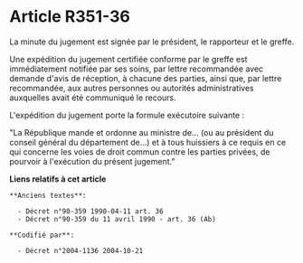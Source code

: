 # Article R351-36

La minute du jugement est signée par le président, le rapporteur et le greffe.

Une expédition du jugement certifiée conforme par le greffe est immédiatement notifiée par ses soins, par lettre recommandée
avec demande d'avis de réception, à chacune des parties, ainsi que, par lettre recommandée, aux autres personnes ou autorités
administratives auxquelles avait été communiqué le recours.

L'expédition du jugement porte la formule exécutoire suivante :

"La République mande et ordonne au ministre de... (ou au président du conseil général du département de...) et à tous
huissiers à ce requis en ce qui concerne les voies de droit commun contre les parties privées, de pourvoir à l'exécution du
présent jugement."

**Liens relatifs à cet article**

	**Anciens textes**:

	  - Décret n°90-359 1990-04-11 art. 36
	  - Décret n°90-359 du 11 avril 1990 - art. 36 (Ab)

	**Codifié par**:

	  - Décret n°2004-1136 2004-10-21
